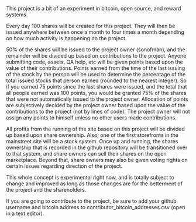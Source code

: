 This project is a bit of an experiment in bitcoin, open source, and reward systems. 

Every day 100 shares will be created for this project. They will then be issued anywhere between once a month to four times a month depending on how much activity is happening on the project.

50% of the shares will be issued to the project owner (sonofman), and the remainder will be divided up based on contributions to the project. Anyone submitting code, assets, QA help, etc will be given points based upon the value of their contributions. Points earned from the time of the last issuing of the stock by the person will be used to determine
the percentage of the total issued stocks that person earned (rounded to the nearest integer). So if you earned 75 points since the last shares were issued, and the total that all people earned was 100 points, you would be granted 75% of the 
shares that were not automatically issued to the project owner. Allocation of points are subjectively decided by the project owner based upon the value of the contributions to the project (not by lines of code). The project owner will not assign any points to himself unless no other users made contributions.

All profits from the running of the site based on this project will be divided up based upon share ownership. Also, one of the first storefronts in the mainstreet site will be a stock system. Once up and running, the shares ownership that is recorded in the github repository will be transitioned over to that system, and share owners can sell their shares on the open marketplace. Beyond that, share owners may also be given voting rights on certain issues regarding direction of the project. 

This whole concept is experimental right now, and is totally subject to change and improved as long as those changes are for the betterment of the project and the shareholders. 

If you are going to contribute to the project, be sure to add your github username and bitcoin address to contributor_bitcoin_addresses.csv (open in a text editor).
